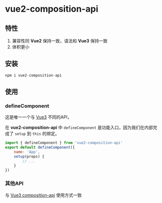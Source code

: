 # vue2-composition-api

## 特性

1. 兼容性同 **Vue2** 保持一致，语法和 **Vue3** 保持一致
2. 体积更小

## 安装

```javascript
npm i vue2-composition-api
```
## 使用

### defineComponent

这是唯一一个与 [Vue3](https://www.npmjs.com/package/@vue/composition-api) 不同的API，

在 **vue2-composition-api** 中 `defineComponent` 是功能入口，因为我们在内部完成了 `setup` 到 `this` 的绑定。

```javascript
import { defineComponent } from 'vue2-composition-api'
export default defineComponent({
    name: 'App',
    setup(props) {
        // ...
    }
})

```

### 其他API

与 [Vue3 composition-api](https://www.npmjs.com/package/@vue/composition-api) 使用方式一致